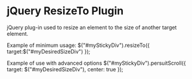 # jQuery ResizeTo Plugin
jQuery plug-in used to resize an element to the size of another target element.

Example of minimum usage:
$("#myStickyDiv").resizeTo({
	target:$("#myDesiredSizeDiv")
});

Example of use with advanced options
$("#myStickyDiv").persuitScroll({
	target: $("#myDesiredSizeDiv"),
	center: true
});